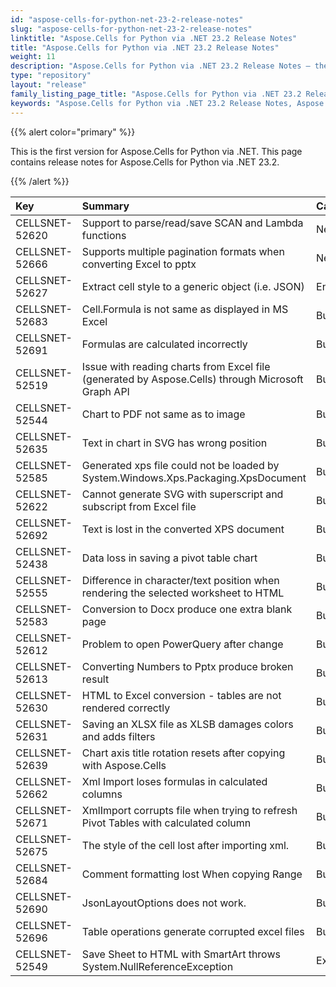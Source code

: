 ```yaml
---
id: "aspose-cells-for-python-net-23-2-release-notes"
slug: "aspose-cells-for-python-net-23-2-release-notes"
linktitle: "Aspose.Cells for Python via .NET 23.2 Release Notes"
title: "Aspose.Cells for Python via .NET 23.2 Release Notes"
weight: 11
description: "Aspose.Cells for Python via .NET 23.2 Release Notes – the latest enhancements, new features, and fixes."
type: "repository"
layout: "release"
family_listing_page_title: "Aspose.Cells for Python via .NET 23.2 Release Notes"
keywords: "Aspose.Cells for Python via .NET 23.2 Release Notes, Aspose.Cells for Python via .NET 23.2 updates and fixes"
---
```


{{% alert color="primary" %}} 

This is the first version for Aspose.Cells for Python via .NET.
This page contains release notes for Aspose.Cells for Python via .NET 23.2.

{{% /alert %}} 

|**Key**|**Summary**|**Category**|
| :- | :- | :- |
|CELLSNET-52620|Support to parse/read/save SCAN and Lambda functions|New Feature
|CELLSNET-52666|Supports multiple pagination formats when converting Excel to pptx|New Feature
|CELLSNET-52627|Extract cell style to a generic object (i.e. JSON)|Enhancement
|CELLSNET-52683|Cell.Formula is not same as displayed in MS Excel|Bug
|CELLSNET-52691|Formulas are calculated incorrectly|Bug
|CELLSNET-52519|Issue with reading charts from Excel file (generated by Aspose.Cells) through Microsoft Graph API|Bug
|CELLSNET-52544|Chart to PDF not same as to image|Bug
|CELLSNET-52635|Text in chart in SVG has wrong position |Bug
|CELLSNET-52585|Generated xps file could not be loaded by System.Windows.Xps.Packaging.XpsDocument|Bug
|CELLSNET-52622|Cannot generate SVG with superscript and subscript from Excel file|Bug
|CELLSNET-52692|Text is lost in the converted XPS document|Bug
|CELLSNET-52438|Data loss in saving a pivot table chart |Bug
|CELLSNET-52555|Difference in character/text position when rendering the selected worksheet to HTML|Bug
|CELLSNET-52583|Conversion to Docx produce one extra blank page|Bug
|CELLSNET-52612|Problem to open PowerQuery after change|Bug
|CELLSNET-52613|Converting Numbers to Pptx produce broken result|Bug
|CELLSNET-52630|HTML to Excel conversion - tables are not rendered correctly|Bug
|CELLSNET-52631|Saving an XLSX file as XLSB damages colors and adds filters |Bug
|CELLSNET-52639|Chart axis title rotation resets after copying with Aspose.Cells|Bug
|CELLSNET-52662|Xml Import loses formulas in calculated columns |Bug
|CELLSNET-52671|XmlImport corrupts file when trying to refresh Pivot Tables with calculated column|Bug
|CELLSNET-52675|The style of the cell lost after importing xml.|Bug
|CELLSNET-52684|Comment formatting lost When copying Range|Bug
|CELLSNET-52690|JsonLayoutOptions does not work.|Bug
|CELLSNET-52696|Table operations generate corrupted excel files|Bug
|CELLSNET-52549|Save Sheet to HTML with SmartArt throws System.NullReferenceException|Exception
